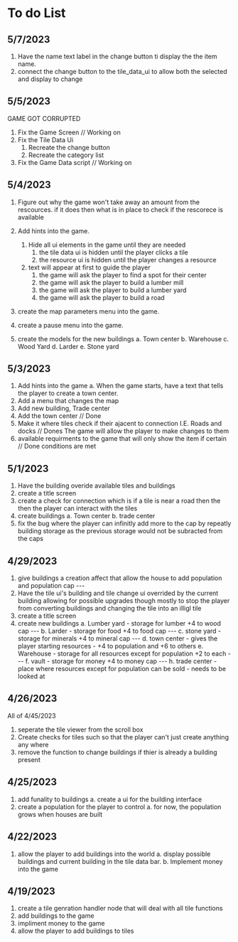 # To do List

## 5/7/2023

1. Have the name text label in the change button ti display the the item name.
2. connect the change button to the tile_data_ui to allow both the selected and display to change

## 5/5/2023

GAME GOT CORRUPTED

1. Fix the Game Screen // Working on
2. Fix the Tile Data Ui
   1. Recreate the change button
   2. Recreate the category list
3. Fix the Game Data script // Working on

## 5/4/2023

1. Figure out why the game won't take away an amount from the rescources.
if it does then what is in place to check if the rescorece is available

2. Add hints into the game.
	1. Hide all ui elements in the game until they are needed
		1. the tile data ui is hidden until the player clicks a tile
		2. the resource ui is hidden until the player changes a resource
	2. text will appear at first to guide the player
		1. the game will ask the player to find a spot for their center
		2. the game will ask the player to build a lumber mill
		3. the game will ask the player to build a lumber yard
		4. the game will ask the player to build a road
3. create the map parameters menu into the game.
4. create a pause menu into the game.

5. create the models for the new buildings
	a. Town center
	b. Warehouse
	c. Wood Yard
	d. Larder
	e. Stone yard

## 5/3/2023
1. Add hints into the game
	a. When the game starts, have a text that tells the player to create a town
		center.
2. Add a menu that changes the map
3. Add new building, Trade center
4. Add the town center // Done
5. Make it where tiles check if their ajacent to connection I.E. Roads and docks // Dones
	The game will allow the player to make changes to them
6. available requirments to the game that will only show the item if certain // Done
	conditions are met

## 5/1/2023
1. Have the building overide available tiles and buildings
2. create a title screen
3. create a check for connection which is if a tile is near a road then the
	then the player can interact with the tiles
3. create buildings
	a. Town center
	b. trade center
4. fix the bug where the player can infinitly add more to the cap by repeatly 
	building storage as the previous storage would not be subracted from the caps


## 4/29/2023

1. give buildings a creation affect that allow the house to add population and
population cap ---
2. Have the tile ui's building and tile change ui overrided by the current 
building allowing for possible upgrades though mostly to stop the player from
converting buildings and changing the tile into an illigl tile
3. create a title screen
4. create new buildings
	a. Lumber yard - storage for lumber +4 to wood cap ---
	b. Larder - storage for food +4 to food cap ---
	c. stone yard - storage for minerals +4 to mineral cap ---
	d. town center - gives the player starting resources - +4 to population and +6 to others
	e. Warehouse - storage for all resources except for population +2 to each ---
	f. vault - storage for money +4 to money cap ---
	h. trade center - place where resources except for population can be sold - needs to be looked at

## 4/26/2023

All of 4/45/2023

1. seperate the tile viewer from the scroll box
2. Create checks for tiles such so that the player can't just create anything any where
3. remove the function to change buildings if thier is already a building present

## 4/25/2023

1. add funality to buildings
	a. create a ui for the building interface
2. create a population for the player to control
	a. for now, the population grows when houses are built

## 4/22/2023

1. allow the player to add buildings into the world
	a. display possible buildings and current building in the tile data bar.
	b. Implement money into the game


## 4/19/2023

1. create a tile genration handler node that will deal with all tile functions
2. add buildings to the game
3. impliment money to the game
4. allow the player to add buildings to tiles
